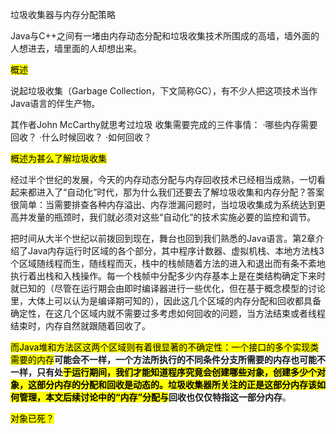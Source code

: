 垃圾收集器与内存分配策略

Java与C++之间有一堵由内存动态分配和垃圾收集技术所围成的高墙，墙外面的人想进去，墙里面的人却想出来。

<mark>概述</mark>

说起垃圾收集（Garbage Collection，下文简称GC），有不少人把这项技术当作Java语言的伴生产物。

其作者John McCarthy就思考过垃圾
收集需要完成的三件事情：
·哪些内存需要回收？
·什么时候回收？
·如何回收？

<mark>概述为甚么了解垃圾收集</mark>

经过半个世纪的发展，今天的内存动态分配与内存回收技术已经相当成熟，一切看起来都进入了“自动化”时代，那为什么我们还要去了解垃圾收集和内存分配？答案很简单：当需要排查各种内存溢出、内存泄漏问题时，当垃圾收集成为系统达到更高并发量的瓶颈时，我们就必须对这些“自动化”的技术实施必要的监控和调节。

把时间从大半个世纪以前拨回到现在，舞台也回到我们熟悉的Java语言。第2章介绍了Java内存运行时区域的各个部分，其中程序计数器、虚拟机栈、本地方法栈3个区域随线程而生，随线程而灭，栈中的栈帧随着方法的进入和退出而有条不紊地执行着出栈和入栈操作。每一个栈帧中分配多少内存基本上是在类结构确定下来时就已知的（尽管在运行期会由即时编译器进行一些优化，但在基于概念模型的讨论里，大体上可以认为是编译期可知的），因此这几个区域的内存分配和回收都具备确定性，在这几个区域内就不需要过多考虑如何回收的问题，当方法结束或者线程结束时，内存自然就跟随着回收了。

<mark>而Java堆和方法区这两个区域则有着很显著的不确定性：一个接口的多个实现类需要的内存</mark>**可能会不一样，一个方法所执行的不同条件分支所需要的内存也可能不一样，只有处<mark>于运行期间，我们才能知道程序究竟会创建哪些对象，创建多少个对象，这部<mark>分内存的分配</mark>和回收是动态的。垃圾收集器所关注的正是这部分内存该如何管理，本文后续讨论中的“内存”分配与</mark>回收也仅仅特指这一部分内存**。

<mark>对象已死？</mark>


